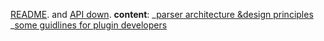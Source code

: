 [README](https://github.com/mardown-it/markdown-it#markdown-it). and
[API down](https://markdown-it.github.io/markdown-it/).
__content__:
_[parser architecture &design principles](architecture.md)
_[some guidlines for plugin developers](development.md)

